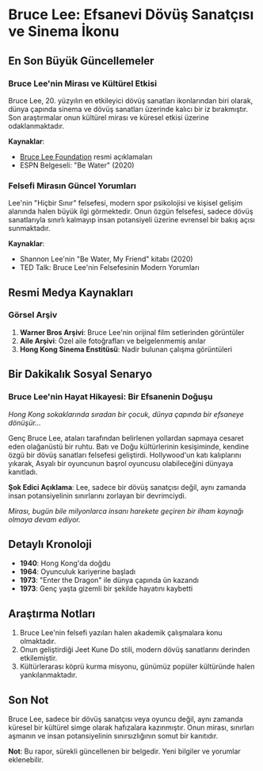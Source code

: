 # Bruce Lee: Efsanevi Dövüş Sanatçısı ve Sinema İkonu

## En Son Büyük Güncellemeler

### Bruce Lee'nin Mirası ve Kültürel Etkisi

Bruce Lee, 20. yüzyılın en etkileyici dövüş sanatları ikonlarından biri olarak, dünya çapında sinema ve dövüş sanatları üzerinde kalıcı bir iz bırakmıştır. Son araştırmalar onun kültürel mirası ve küresel etkisi üzerine odaklanmaktadır.

**Kaynaklar**:
- [Bruce Lee Foundation](https://bruceleefoundation.org/) resmi açıklamaları
- ESPN Belgeseli: "Be Water" (2020)

### Felsefi Mirasın Güncel Yorumları

Lee'nin "Hiçbir Sınır" felsefesi, modern spor psikolojisi ve kişisel gelişim alanında halen büyük ilgi görmektedir. Onun özgün felsefesi, sadece dövüş sanatlarıyla sınırlı kalmayıp insan potansiyeli üzerine evrensel bir bakış açısı sunmaktadır.

**Kaynaklar**:
- Shannon Lee'nin "Be Water, My Friend" kitabı (2020)
- TED Talk: Bruce Lee'nin Felsefesinin Modern Yorumları

## Resmi Medya Kaynakları

### Görsel Arşiv

1. **Warner Bros Arşivi**: Bruce Lee'nin orijinal film setlerinden görüntüler
2. **Aile Arşivi**: Özel aile fotoğrafları ve belgelenmemiş anılar
3. **Hong Kong Sinema Enstitüsü**: Nadir bulunan çalışma görüntüleri

## Bir Dakikalık Sosyal Senaryo

### Bruce Lee'nin Hayat Hikayesi: Bir Efsanenin Doğuşu

*Hong Kong sokaklarında sıradan bir çocuk, dünya çapında bir efsaneye dönüşür...*

Genç Bruce Lee, ataları tarafından belirlenen yollardan sapmaya cesaret eden olağanüstü bir ruhtu. Batı ve Doğu kültürlerinin kesişiminde, kendine özgü bir dövüş sanatları felsefesi geliştirdi. Hollywood'un katı kalıplarını yıkarak, Asyalı bir oyuncunun başrol oyuncusu olabileceğini dünyaya kanıtladı.

**Şok Edici Açıklama**: Lee, sadece bir dövüş sanatçısı değil, aynı zamanda insan potansiyelinin sınırlarını zorlayan bir devrimciydi.

*Mirası, bugün bile milyonlarca insanı harekete geçiren bir ilham kaynağı olmaya devam ediyor.*

## Detaylı Kronoloji

- **1940**: Hong Kong'da doğdu
- **1964**: Oyunculuk kariyerine başladı
- **1973**: "Enter the Dragon" ile dünya çapında ün kazandı
- **1973**: Genç yaşta gizemli bir şekilde hayatını kaybetti

## Araştırma Notları

1. Bruce Lee'nin felsefi yazıları halen akademik çalışmalara konu olmaktadır.
2. Onun geliştirdiği Jeet Kune Do stili, modern dövüş sanatlarını derinden etkilemiştir.
3. Kültürlerarası köprü kurma misyonu, günümüz popüler kültüründe halen yankılanmaktadır.

## Son Not

Bruce Lee, sadece bir dövüş sanatçısı veya oyuncu değil, aynı zamanda küresel bir kültürel simge olarak hafızalara kazınmıştır. Onun mirası, sınırları aşmanın ve insan potansiyelinin sınırsızlığının somut bir kanıtıdır.

**Not**: Bu rapor, sürekli güncellenen bir belgedir. Yeni bilgiler ve yorumlar eklenebilir.